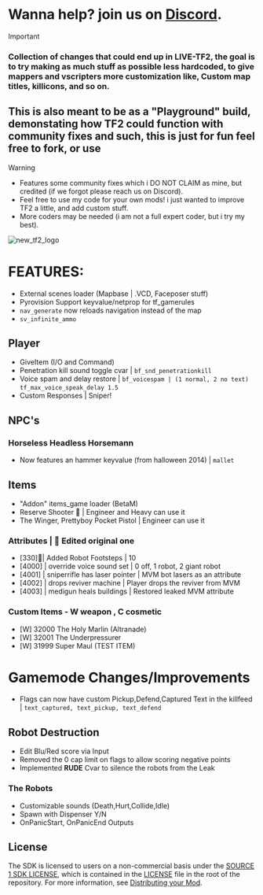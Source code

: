# Wanna help? join us on [Discord](https://discord.gg/NM82mujJsf).
> [!IMPORTANT]
> ### Collection of changes that could end up in LIVE-TF2, the goal is to try making as much stuff as possible less hardcoded, to give mappers and vscripters more customization like, Custom map titles, killicons, and so on.
> ## This is also meant to be as a "Playground" build, demonstating how TF2 could function with community fixes and such, this is just for fun feel free to fork, or use

> [!WARNING]
> - Features some community fixes which i DO NOT CLAIM as mine, but credited (if we forgot please reach us on Discord).
> - Feel free to use my code for your own mods! i just wanted to improve TF2 a little, and add custom stuff.
> - More coders may be needed (i am not a full expert coder, but i try my best).

![new_tf2_logo](https://github.com/user-attachments/assets/7e53da2e-abd5-4d16-bbb3-7e37997372a5)
# FEATURES:
- External scenes loader  (Mapbase | .VCD, Faceposer stuff)
- Pyrovision Support keyvalue/netprop for tf_gamerules 
- ```nav_generate``` now reloads navigation instead of the map 
- ```sv_infinite_ammo```
## Player
- GiveItem (I/O and Command)
- Penetration kill sound toggle cvar | ```bf_snd_penetrationkill```
- Voice spam and delay restore | ```bf_voicespam | (1 normal, 2 no text)``` ```tf_max_voice_speak_delay 1.5```
- Custom Responses | Sniper!
## NPC's
### Horseless Headless Horsemann
- Now features an hammer keyvalue (from halloween 2014) | ```mallet```
## Items
- "Addon" items_game loader (BetaM)
- Reserve Shooter 🔧 | Engineer and Heavy can use it
- The Winger, Prettyboy Pocket Pistol | Engineer can use it
### Attributes | 🔧 Edited original one
- [330]🔧| Added Robot Footsteps | 10
- [4000] | override voice sound set | 0 off, 1 robot, 2 giant robot
- [4001] | sniperrifle has laser pointer | MVM bot lasers as an attribute
- [4002] | drops reviver machine | Player drops the reviver from MVM
- [4003] | medigun heals buildings | Restored leaked MVM attribute
### Custom Items - W weapon , C cosmetic
- [W] 32000 The Holy Marlin (Altranade)
- [W] 32001 The Underpressurer
- [W] 31999 Super Maul (TEST ITEM)
# Gamemode Changes/Improvements
- Flags can now have custom Pickup,Defend,Captured Text in the killfeed | ```text_captured, text_pickup, text_defend```
## Robot Destruction
- Edit Blu/Red score via Input
- Removed the 0 cap limit on flags to allow scoring negative points
- Implemented **RUDE** Cvar to silence the robots from the Leak
### The Robots
- Customizable sounds (Death,Hurt,Collide,Idle)
- Spawn with Dispenser Y/N
- OnPanicStart, OnPanicEnd Outputs

## License
The SDK is licensed to users on a non-commercial basis under the [SOURCE 1 SDK LICENSE](LICENSE), which is contained in the [LICENSE](LICENSE) file in the root of the repository.
For more information, see [Distributing your Mod](#markdown-header-distributing-your-mod).
